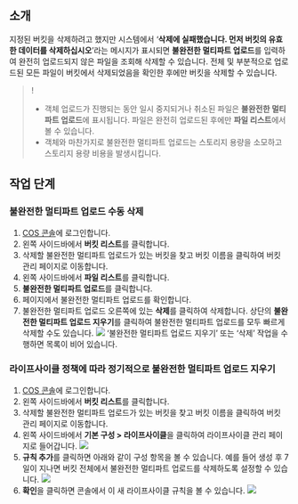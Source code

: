 ## 소개

지정된 버킷을 삭제하려고 했지만 시스템에서 ‘**삭제에 실패했습니다. 먼저 버킷의 유효한 데이터를 삭제하십시오**’라는 메시지가 표시되면 **불완전한 멀티파트 업로드**를 입력하여 완전히 업로드되지 않은 파일을 조회해 삭제할 수 있습니다. 전체 및 부분적으로 업로드된 모든 파일이 버킷에서 삭제되었음을 확인한 후에만 버킷을 삭제할 수 있습니다.

>!
> - 객체 업로드가 진행되는 동안 일시 중지되거나 취소된 파일은 **불완전한 멀티파트 업로드**에 표시됩니다. 파일은 완전히 업로드된 후에만 **파일 리스트**에서 볼 수 있습니다.
> - 객체와 마찬가지로 불완전한 멀티파트 업로드는 스토리지 용량을 소모하고 스토리지 용량 비용을 발생시킵니다.
> 

## 작업 단계
### 불완전한 멀티파트 업로드 수동 삭제

1. [COS 콘솔](https://console.cloud.tencent.com/cos5)에 로그인합니다.
2. 왼쪽 사이드바에서 **버킷 리스트**를 클릭합니다.
3. 삭제할 불완전한 멀티파트 업로드가 있는 버킷을 찾고 버킷 이름을 클릭하여 버킷 관리 페이지로 이동합니다.
4. 왼쪽 사이드바에서 **파일 리스트**를 클릭합니다.
5. **불완전한 멀티파트 업로드**를 클릭합니다.
6. 페이지에서 불완전한 멀티파트 업로드를 확인합니다.
7. 불완전한 멀티파트 업로드 오른쪽에 있는 **삭제**를 클릭하여 삭제합니다.
상단의 **불완전한 멀티파트 업로드 지우기**를 클릭하여 불완전한 멀티파트 업로드를 모두 빠르게 삭제할 수도 있습니다.
![](https://main.qcloudimg.com/raw/48ba3386157a800bb6896d655e52a975.png)
‘불완전한 멀티파트 업로드 지우기’ 또는 ‘삭제’ 작업을 수행하면 목록이 비어 있습니다.


### 라이프사이클 정책에 따라 정기적으로 불완전한 멀티파트 업로드 지우기

1. [COS 콘솔](https://console.cloud.tencent.com/cos5)에 로그인합니다.
2. 왼쪽 사이드바에서 **버킷 리스트**를 클릭합니다.
3. 삭제할 불완전한 멀티파트 업로드가 있는 버킷을 찾고 버킷 이름을 클릭하여 버킷 관리 페이지로 이동합니다.
4. 왼쪽 사이드바에서 **기본 구성 > 라이프사이클**을 클릭하여 라이프사이클 관리 페이지로 들어갑니다.
![](https://main.qcloudimg.com/raw/f9ba822a0f34eae84ede38d302f22092.png)
5. **규칙 추가**를 클릭하면 아래와 같이 구성 항목을 볼 수 있습니다. 예를 들어 생성 후 7일이 지나면 버킷 전체에서 불완전한 멀티파트 업로드를 삭제하도록 설정할 수 있습니다.
![](https://main.qcloudimg.com/raw/9bb0397b0a87e5dadbdf40183329de5e.png)
6. **확인**을 클릭하면 콘솔에서 이 새 라이프사이클 규칙을 볼 수 있습니다.
![](https://main.qcloudimg.com/raw/48ba0e8a81fa2a8eda8bcff276503fbe.png)
